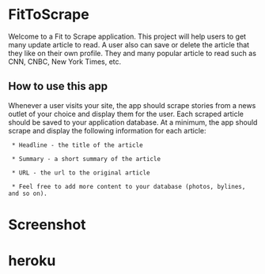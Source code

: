 # FitToScrape

Welcome to a Fit to Scrape application. This project will help users to get many update article to read. A user also can save or delete the article that they like on their own profile. They and many popular article to read such as CNN, CNBC, New York Times, etc.


## How to use this app
 
Whenever a user visits your site, the app should scrape stories from a news outlet of your choice and display them for the user. Each scraped article should be saved to your application database. At a minimum, the app should scrape and display the following information for each article:

     * Headline - the title of the article

     * Summary - a short summary of the article

     * URL - the url to the original article

     * Feel free to add more content to your database (photos, bylines, and so on).

# Screenshot
# heroku
